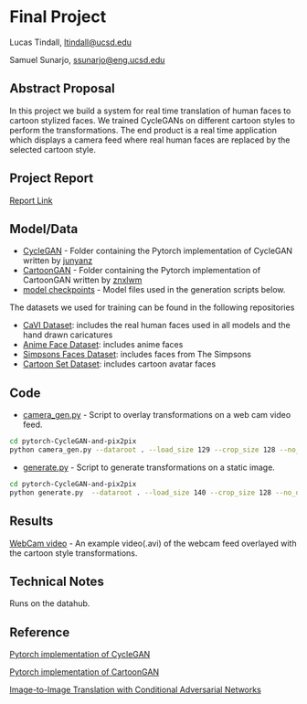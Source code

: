 # Final Project

Lucas Tindall, ltindall@ucsd.edu

Samuel Sunarjo, ssunarjo@eng.ucsd.edu 

## Abstract Proposal

In this project we build a system for real time translation of human faces to cartoon stylized faces. We trained CycleGANs on different cartoon styles to perform the transformations. The end product is a real time application which displays a camera feed where real human faces are replaced by the selected cartoon style. 


## Project Report

[Report Link](ECE_188_Final_Report.pdf)

## Model/Data


- [CycleGAN](pytorch-CycleGAN-and-pix2pix) - Folder containing the Pytorch implementation of CycleGAN written by [junyanz](https://github.com/junyanz)
- [CartoonGAN](pytorch-CartoonGAN) - Folder containing the Pytorch implementation of CartoonGAN written by [znxlwm](https://github.com/znxlwm)  
- [model checkpoints](pytorch-CycleGAN-and-pix2pix/checkpoints) - Model files used in the generation scripts below. 

The datasets we used for training can be found in the following repositories
- [CaVI Dataset](https://github.com/lsaiml/CaVINet): includes the real human faces used in all models and the hand drawn caricatures
- [Anime Face Dataset](https://github.com/Mckinsey666/Anime-Face-Dataset): includes anime faces
- [Simpsons Faces Dataset](https://www.kaggle.com/kostastokis/simpsons-faces): includes faces from The Simpsons 
- [Cartoon Set Dataset](https://google.github.io/cartoonset/): includes cartoon avatar faces 

## Code

- [camera_gen.py](pytorch-CycleGAN-and-pix2pix/camera_gen.py) - Script to overlay transformations on a web cam video feed. 
```bash
cd pytorch-CycleGAN-and-pix2pix
python camera_gen.py --dataroot . --load_size 129 --crop_size 128 --no_dropout --gpu_ids -1
```

- [generate.py](pytorch-CycleGAN-and-pix2pix/generate.py) - Script to generate transformations on a static image. 
```bash
cd pytorch-CycleGAN-and-pix2pix
python generate.py  --dataroot . --load_size 140 --crop_size 128 --no_dropout --gpu_ids -1
```

## Results

[WebCam video](output.avi) - An example video(.avi) of the webcam feed overlayed with the cartoon style transformations.  

## Technical Notes

Runs on the datahub. 

## Reference

[Pytorch implementation of CycleGAN](https://github.com/junyanz/pytorch-CycleGAN-and-pix2pix) 

[Pytorch implementation of CartoonGAN](https://github.com/znxlwm/pytorch-CartoonGAN)

[Image-to-Image Translation with Conditional Adversarial Networks](https://arxiv.org/pdf/1611.07004.pdf) 

